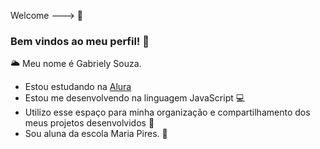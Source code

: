 Welcome
---> 🌻
### Bem vindos ao meu perfil! 💛

🌥️ Meu nome é Gabriely Souza. 

- Estou estudando na [Alura](https://www.alura.com.br)
- Estou me desenvolvendo na linguagem JavaScript 💻
- Utilizo esse espaço para minha organização e compartilhamento dos meus projetos desenvolvidos 📂
- Sou aluna da escola Maria Pires. 🏫
